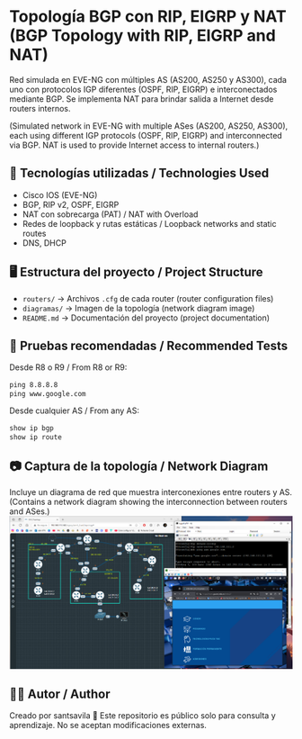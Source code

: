 
# Topología BGP con RIP, EIGRP y NAT (BGP Topology with RIP, EIGRP and NAT)

Red simulada en EVE-NG con múltiples AS (AS200, AS250 y AS300), cada uno con protocolos IGP diferentes (OSPF, RIP, EIGRP) e interconectados mediante BGP. Se implementa NAT para brindar salida a Internet desde routers internos.

(Simulated network in EVE-NG with multiple ASes (AS200, AS250, AS300), each using different IGP protocols (OSPF, RIP, EIGRP) and interconnected via BGP. NAT is used to provide Internet access to internal routers.)

## 📌 Tecnologías utilizadas / Technologies Used

- Cisco IOS (EVE-NG)
- BGP, RIP v2, OSPF, EIGRP
- NAT con sobrecarga (PAT) / NAT with Overload
- Redes de loopback y rutas estáticas / Loopback networks and static routes
- DNS, DHCP

## 🖥️ Estructura del proyecto / Project Structure

- `routers/` → Archivos `.cfg` de cada router (router configuration files)
- `diagramas/` → Imagen de la topología (network diagram image)
- `README.md` → Documentación del proyecto (project documentation)

## 🧪 Pruebas recomendadas / Recommended Tests

Desde R8 o R9 / From R8 or R9:

```
ping 8.8.8.8
ping www.google.com
```

Desde cualquier AS / From any AS:

```
show ip bgp
show ip route
```

## 📷 Captura de la topología / Network Diagram

Incluye un diagrama de red que muestra interconexiones entre routers y AS.  
(Contains a network diagram showing the interconnection between routers and ASes.)
![Topología de red](diagramas/topologia.png)

## 👨‍💻 Autor / Author

Creado por santsavila
📁 Este repositorio es público solo para consulta y aprendizaje. No se aceptan modificaciones externas.

